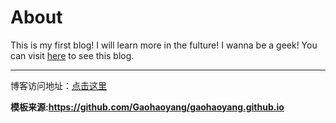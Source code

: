 # About

This is my first blog!
I will learn more in the fulture! 
I wanna be a geek!
You can visit [here](http://1geek.tk/) to see this blog.

---

博客访问地址：[点击这里](http://1geek.tk/)

**模板来源:https://github.com/Gaohaoyang/gaohaoyang.github.io**




